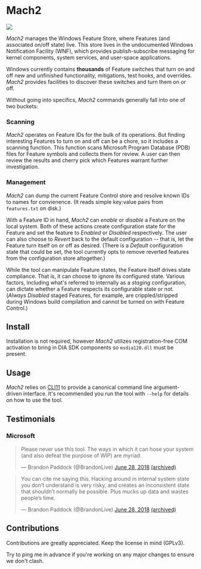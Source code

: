 # Mach2

![](./gfx/usage.png)

*Mach2* manages the Windows Feature Store, where Features (and associated on/off state) live. This store lives in the undocumented Windows Notification Facility (WNF), which provides publish-subscribe messaging for kernel components, system services, and user-space applications.

Windows currently contains **thousands** of Feature switches that turn on and off new and unfinished functionality, mitigations, test hooks, and overrides. *Mach2* provides facilities to discover these switches and turn them on or off.

Without going into specifics, *Mach2* commands generally fall into one of two buckets:

### Scanning
*Mach2* operates on Feature IDs for the bulk of its operations. But finding interesting Features to turn on and off can be a chore, so it includes a scanning function. This function scans Microsoft Program Database (PDB) files for Feature symbols and collects them for review. A user can then review the results and cherry pick which Features warrant further investigation.

### Management
*Mach2* can dump the current Feature Control store and resolve known IDs to names for convienence. (It reads simple key:value pairs from `features.txt` on disk.)

With a Feature ID in hand, *Mach2* can *enable* or *disable* a Feature on the local system. Both of these actions create configuration state for the Feature and set the feature to *Enabled* or *Disabled* respectively. The user can also choose to *Revert* back to the default configuration -- that is, let the Feature turn itself on or off as desired. (There is a *Default* configuration state that could be set, the tool currently opts to remove reverted features from the configuration store altogether.)

While the tool can manipulate Feature states, the Feature itself drives state compliance. That is, it can choose to ignore its configured state. Various factors, including what's referred to internally as a *staging* configuration, can dictate whether a Feature respects its configurable state or not. (*Always Disabled* staged Features, for example, are crippled/stripped during Windows build compilation and cannot be turned on with Feature Control.)

## Install
Installation is not required, however *Mach2* utilizes registration-free COM activation to bring in DIA SDK components so `msdia120.dll` must be present.

## Usage
*Mach2* relies on [CLI11](https://github.com/CLIUtils/CLI11) to provide a canonical command line argument-driven interface. It's recommended you run the tool with `--help` for details on how to use the tool.

## Testimonials

### Microsoft

<blockquote class="twitter-tweet" data-lang="en"><p lang="en" dir="ltr">Please never use this tool. The ways in which it can hose your system (and also defeat the purpose of WIP) are myriad.</p>&mdash; Brandon Paddock (@BrandonLive) <a href="https://twitter.com/BrandonLive/status/1012145159104954368?ref_src=twsrc%5Etfw">June 28, 2018</a> <a href="https://web.archive.org/web/20180628053245/https://twitter.com/BrandonLive/status/1012145159104954368">(archived)</a></blockquote>

<blockquote class="twitter-tweet" data-conversation="none" data-lang="en"><p lang="en" dir="ltr">You can cite me saying this. Hacking around in internal system state you don’t understand is very risky, and creates an inconsistent state that shouldn’t normally be possible. Plus mucks up data and wastes people’s time.</p>&mdash; Brandon Paddock (@BrandonLive) <a href="https://twitter.com/BrandonLive/status/1012163763204583425?ref_src=twsrc%5Etfw">June 28, 2018</a> <a href="https://web.archive.org/web/20180628051527/https://twitter.com/BrandonLive/status/1012163763204583425">(archived)</a></blockquote>

## Contributions
Contributions are greatly appreciated. Keep the license in mind (GPLv3).

Try to ping me in advance if you're working on any major changes to ensure we don't clash.
